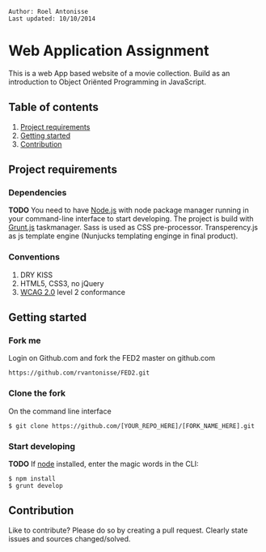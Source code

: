 	Author: Roel Antonisse
	Last updated: 10/10/2014

# Web Application Assignment

This is a web App based website of a movie collection. Build as an introduction to Object Oriënted Programming in JavaScript.

## Table of contents

1. [Project requirements](#project-requirements)
2. [Getting started](#getting-started)
3. [Contribution](#contribution)


## Project requirements

### Dependencies

__TODO__
You need to have [Node.js](http://nodejs.org/) with node package manager running in your command-line interface to start developing.
The project is build with [Grunt.js](http://gruntjs.com/getting-started) taskmanager. Sass is used as CSS pre-processor. Transperency.js as js template engine (Nunjucks templating enginge in final product).

### Conventions

1. DRY KISS
2. HTML5, CSS3, no jQuery
3. [WCAG 2.0](http://www.w3.org/TR/WCAG20/) level 2 conformance

## Getting started

### Fork me

Login on Github.com and fork the FED2 master on github.com

	https://github.com/rvantonisse/FED2.git

### Clone the fork

On the command line interface

	$ git clone https://github.com/[YOUR_REPO_HERE]/[FORK_NAME_HERE].git

### Start developing

__TODO__
If [node](#dependencies) installed, enter the magic words in the CLI:

	$ npm install
	$ grunt develop

## Contribution

Like to contribute? Please do so by creating a pull request.
Clearly state issues and sources changed/solved.

